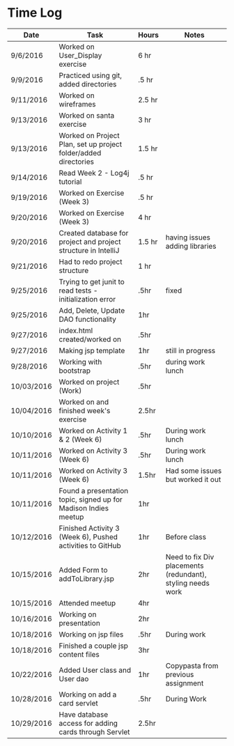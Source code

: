# Time Log

| Date | Task | Hours | Notes|
|------|------|-------|------|
| 9/6/2016 | Worked on User_Display exercise | 6 hr | |
| 9/9/2016 | Practiced using git, added directories | .5 hr | |
| 9/11/2016 | Worked on wireframes | 2.5 hr | |
| 9/13/2016 | Worked on santa exercise | 3 hr | |
| 9/13/2016 | Worked on Project Plan, set up project folder/added directories | 1.5 hr| |
| 9/14/2016 | Read Week 2 - Log4j tutorial | .5 hr | |
| 9/19/2016 | Worked on Exercise (Week 3) | .5 hr | |
| 9/20/2016 | Worked on Exercise (Week 3) | 4 hr | |
| 9/20/2016 | Created database for project and project structure in IntelliJ | 1.5 hr | having issues adding libraries |
| 9/21/2016 | Had to redo project structure | 1 hr | |
| 9/25/2016 | Trying to get junit to read tests - initialization error | .5hr | fixed |
| 9/25/2016 | Add, Delete, Update DAO functionality | 1hr | |
| 9/27/2016 | index.html created/worked on | .5hr | |
| 9/27/2016 | Making jsp template | 1hr | still in progress |
| 9/28/2016 | Working with bootstrap | .5hr | during work lunch |
| 10/03/2016 | Worked on project (Work) | .5hr | |
| 10/04/2016 | Worked on and finished week's exercise | 2.5hr | |
| 10/10/2016 | Worked on Activity 1 & 2 (Week 6) | .5hr | During work lunch |
| 10/11/2016 | Worked on Activity 3 (Week 6) | .5hr | During work lunch |
| 10/11/2016 | Worked on Activity 3 (Week 6) | 1.5hr | Had some issues but worked it out |
| 10/11/2016 | Found a presentation topic, signed up for Madison Indies meetup | 1hr | |
| 10/12/2016 | Finished Activity 3 (Week 6), Pushed activities to GitHub | 1hr | Before class |
| 10/15/2016 | Added Form to addToLibrary.jsp | 2hr | Need to fix Div placements (redundant), styling needs work |
| 10/15/2016 | Attended meetup | 4hr | |
| 10/16/2016 | Working on presentation | 2hr | |
| 10/18/2016 | Working on jsp files | .5hr | During work |
| 10/18/2016 | Finished a couple jsp content files | 3hr | |
| 10/22/2016 | Added User class and User dao | 1hr | Copypasta from previous assignment |
| 10/28/2016 | Working on add a card servlet | .5hr | During Work |
| 10/29/2016 | Have database access for adding cards through Servlet | 2.5hr | |
